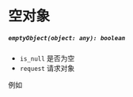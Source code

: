 # 空对象

##### `emptyObject(object: any): boolean`

- `is_null` 是否为空
- `request` 请求对象

例如

``` typescript
```